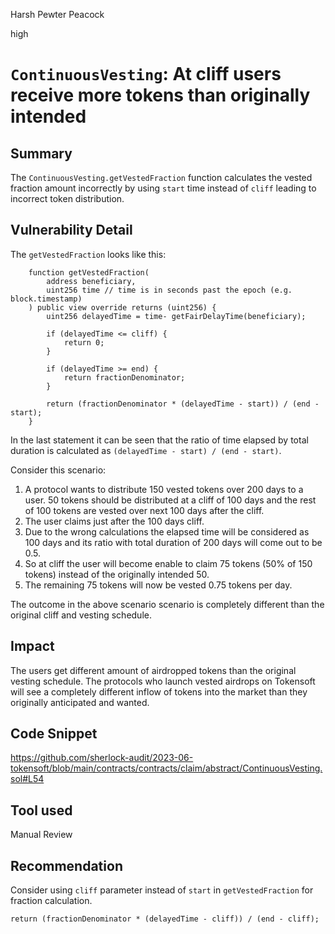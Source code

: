 Harsh Pewter Peacock

high

# `ContinuousVesting`: At cliff users receive more tokens than originally intended

## Summary
The `ContinuousVesting.getVestedFraction` function calculates the vested fraction amount incorrectly by using `start` time instead of `cliff` leading to incorrect token distribution.

## Vulnerability Detail
The `getVestedFraction` looks like this:
```solidity
	function getVestedFraction(
		address beneficiary,
		uint256 time // time is in seconds past the epoch (e.g. block.timestamp)
	) public view override returns (uint256) {
		uint256 delayedTime = time- getFairDelayTime(beneficiary);

		if (delayedTime <= cliff) {
			return 0;
		}

		if (delayedTime >= end) {
			return fractionDenominator;
		}

		return (fractionDenominator * (delayedTime - start)) / (end - start);
	}
```
In the last statement it can be seen that the ratio of time elapsed by total duration is calculated as `(delayedTime - start) / (end - start)`. 

Consider this scenario:
1. A protocol wants to distribute 150 vested tokens over 200 days to a user. 50 tokens should be distributed at a cliff of 100 days and the rest of 100 tokens are vested over next 100 days after the cliff.
2. The user claims just after the 100 days cliff.
3. Due to the wrong calculations the elapsed time will be considered as 100 days and its ratio with total duration of 200 days will come out to be 0.5.
4. So at cliff the user will become enable to claim 75 tokens (50% of 150 tokens) instead of the originally intended 50. 
5. The remaining 75 tokens will now be vested 0.75 tokens per day.

The outcome in the above scenario scenario is completely different than the original cliff and vesting schedule. 

## Impact
The users get different amount of airdropped tokens than the original vesting schedule. The protocols who launch vested airdrops on Tokensoft will see a completely different inflow of tokens into the market than they originally anticipated and wanted.

## Code Snippet
https://github.com/sherlock-audit/2023-06-tokensoft/blob/main/contracts/contracts/claim/abstract/ContinuousVesting.sol#L54

## Tool used

Manual Review

## Recommendation
Consider using `cliff` parameter instead of `start` in `getVestedFraction` for fraction calculation.
```solidity
return (fractionDenominator * (delayedTime - cliff)) / (end - cliff);
```
